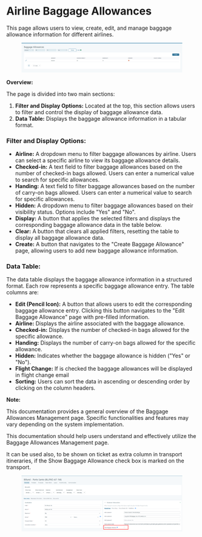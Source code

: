 # Airline Baggage Allowances

This page allows users to view, create, edit, and manage baggage allowance information for different airlines.

<figure><img src=".gitbook/assets/image (8) (1) (1) (1).png" alt=""><figcaption></figcaption></figure>

**Overview:**

The page is divided into two main sections:

1. **Filter and Display Options:** Located at the top, this section allows users to filter and control the display of baggage allowance data.
2. **Data Table:** Displays the baggage allowance information in a tabular format.

### **Filter and Display Options:**

* **Airline:** A dropdown menu to filter baggage allowances by airline. Users can select a specific airline to view its baggage allowance details.
* **Checked-in:** A text field to filter baggage allowances based on the number of checked-in bags allowed. Users can enter a numerical value to search for specific allowances.
* **Handing:** A text field to filter baggage allowances based on the number of carry-on bags allowed. Users can enter a numerical value to search for specific allowances.
* **Hidden:** A dropdown menu to filter baggage allowances based on their visibility status. Options include "Yes" and "No".
* **Display:** A button that applies the selected filters and displays the corresponding baggage allowance data in the table below.
* **Clear:** A button that clears all applied filters, resetting the table to display all baggage allowance data.
* **Create:** A button that navigates to the "Create Baggage Allowance" page, allowing users to add new baggage allowance information.

### **Data Table:**

The data table displays the baggage allowance information in a structured format. Each row represents a specific baggage allowance entry. The table columns are:

* **Edit (Pencil Icon):** A button that allows users to edit the corresponding baggage allowance entry. Clicking this button navigates to the "Edit Baggage Allowance" page with pre-filled information.
* **Airline:** Displays the airline associated with the baggage allowance.
* **Checked-in:** Displays the number of checked-in bags allowed for the specific allowance.
* **Handing:** Displays the number of carry-on bags allowed for the specific allowance.
* **Hidden:** Indicates whether the baggage allowance is hidden ("Yes" or "No").
* **Flight Change:** If is checked the baggage allowances will be displayed in flight change email
* **Sorting:** Users can sort the data in ascending or descending order by clicking on the column headers.

**Note:**

This documentation provides a general overview of the Baggage Allowances Management page. Specific functionalities and features may vary depending on the system implementation.

This documentation should help users understand and effectively utilize the Baggage Allowances Management page.

It can be used also, to be shown on ticket as extra column in transport itineraries, if the Show Baggage Allowance check box is marked on the transport.

<figure><img src=".gitbook/assets/image (9) (1) (1).png" alt=""><figcaption></figcaption></figure>
